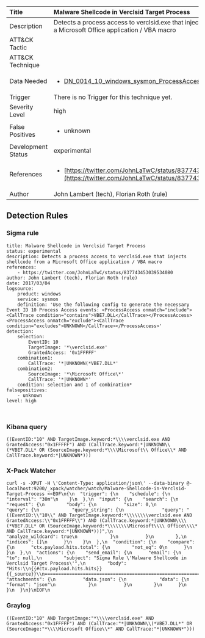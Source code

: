 | Title                | Malware Shellcode in Verclsid Target Process                                                                                                                                                 |
|:---------------------|:------------------------------------------------------------------------------------------------------------------------------------------------------------|
| Description          | Detects a process access to verclsid.exe that injects shellcode from a Microsoft Office application / VBA macro                                                                                                                                           |
| ATT&amp;CK Tactic    | <ul></ul>  |
| ATT&amp;CK Technique | <ul></ul>                             |
| Data Needed          | <ul><li>[DN_0014_10_windows_sysmon_ProcessAccess](../Data_Needed/DN_0014_10_windows_sysmon_ProcessAccess.md)</li></ul>                                                         |
| Trigger              |  There is no Trigger for this technique yet.  |
| Severity Level       | high                                                                                                                                                 |
| False Positives      | <ul><li>unknown</li></ul>                                                                  |
| Development Status   | experimental                                                                                                                                                |
| References           | <ul><li>[https://twitter.com/JohnLaTwC/status/837743453039534080](https://twitter.com/JohnLaTwC/status/837743453039534080)</li></ul>                                                          |
| Author               | John Lambert (tech), Florian Roth (rule)                                                                                                                                                |


## Detection Rules

### Sigma rule

```
title: Malware Shellcode in Verclsid Target Process
status: experimental
description: Detects a process access to verclsid.exe that injects shellcode from a Microsoft Office application / VBA macro
references:
    - https://twitter.com/JohnLaTwC/status/837743453039534080
author: John Lambert (tech), Florian Roth (rule)
date: 2017/03/04
logsource:
    product: windows
    service: sysmon
    definition: 'Use the following config to generate the necessary Event ID 10 Process Access events: <ProcessAccess onmatch="include"><CallTrace condition="contains">VBE7.DLL</CallTrace></ProcessAccess><ProcessAccess onmatch="exclude"><CallTrace condition="excludes">UNKNOWN</CallTrace></ProcessAccess>'
detection:
    selection:
        EventID: 10
        TargetImage: '*\verclsid.exe'
        GrantedAccess: '0x1FFFFF'
    combination1:
        CallTrace: '*|UNKNOWN(*VBE7.DLL*'
    combination2:
        SourceImage: '*\Microsoft Office\*'
        CallTrace: '*|UNKNOWN*'
    condition: selection and 1 of combination*
falsepositives:
    - unknown
level: high



```





### Kibana query

```
((EventID:"10" AND TargetImage.keyword:*\\\\verclsid.exe AND GrantedAccess:"0x1FFFFF") AND (CallTrace.keyword:*|UNKNOWN\\(*VBE7.DLL* OR (SourceImage.keyword:*\\\\Microsoft\\ Office\\* AND CallTrace.keyword:*|UNKNOWN*)))
```





### X-Pack Watcher

```
curl -s -XPUT -H \'Content-Type: application/json\' --data-binary @- localhost:9200/_xpack/watcher/watch/Malware-Shellcode-in-Verclsid-Target-Process <<EOF\n{\n  "trigger": {\n    "schedule": {\n      "interval": "30m"\n    }\n  },\n  "input": {\n    "search": {\n      "request": {\n        "body": {\n          "size": 0,\n          "query": {\n            "query_string": {\n              "query": "((EventID:\\"10\\" AND TargetImage.keyword:*\\\\\\\\verclsid.exe AND GrantedAccess:\\"0x1FFFFF\\") AND (CallTrace.keyword:*|UNKNOWN\\\\(*VBE7.DLL* OR (SourceImage.keyword:*\\\\\\\\Microsoft\\\\ Office\\\\* AND CallTrace.keyword:*|UNKNOWN*)))",\n              "analyze_wildcard": true\n            }\n          }\n        },\n        "indices": []\n      }\n    }\n  },\n  "condition": {\n    "compare": {\n      "ctx.payload.hits.total": {\n        "not_eq": 0\n      }\n    }\n  },\n  "actions": {\n    "send_email": {\n      "email": {\n        "to": null,\n        "subject": "Sigma Rule \'Malware Shellcode in Verclsid Target Process\'",\n        "body": "Hits:\\n{{#ctx.payload.hits.hits}}{{_source}}\\n================================================================================\\n{{/ctx.payload.hits.hits}}",\n        "attachments": {\n          "data.json": {\n            "data": {\n              "format": "json"\n            }\n          }\n        }\n      }\n    }\n  }\n}\nEOF\n
```





### Graylog

```
((EventID:"10" AND TargetImage:"*\\\\verclsid.exe" AND GrantedAccess:"0x1FFFFF") AND (CallTrace:"*|UNKNOWN\\(*VBE7.DLL*" OR (SourceImage:"*\\\\Microsoft Office\\*" AND CallTrace:"*|UNKNOWN*")))
```

